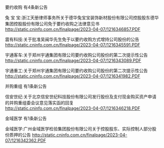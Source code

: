 要约收购 有4条新公告 

兔 宝 宝:浙江天册律师事务所关于德华兔宝宝装饰新材股份有限公司控股股东德华集团控股股份有限公司免于要约收购之法律意见书 http://static.cninfo.com.cn/finalpage/2023-04-07/1216346857.PDF 

震有科技:关于批准吴闽华先生免于以要约收购方式增持公司股份的公告 http://static.cninfo.com.cn/finalpage/2023-04-07/1216345591.PDF 

宇通客车:关于郑州宇通集团有限公司要约收购公司股份的第二次提示性公告 http://static.cninfo.com.cn/finalpage/2023-04-07/1216343089.PDF 

宇通重工:关于郑州宇通集团有限公司要约收购公司股份的第二次提示性公告 http://static.cninfo.com.cn/finalpage/2023-04-07/1216341982.PDF 

并购重组 有1条新公告 

信安世纪:关于北京信安世纪科技股份有限公司发行股份及支付现金购买资产申请的并购重组委会议意见落实函的回复 http://static.cninfo.com.cn/finalpage/2023-04-07/1216346218.PDF 

金域医学 有1条新公告 

金域医学:广州金域医学检验集团股份有限公司关于控股股东、实际控制人部分股份质押的公告 http://static.cninfo.com.cn/finalpage/2023-04-07/1216342362.PDF 

